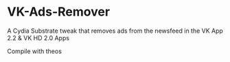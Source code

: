 # VK-Ads-Remover
A Cydia Substrate tweak that removes ads from the newsfeed in the VK App 2.2 &amp; VK HD 2.0 Apps

Compile with theos
